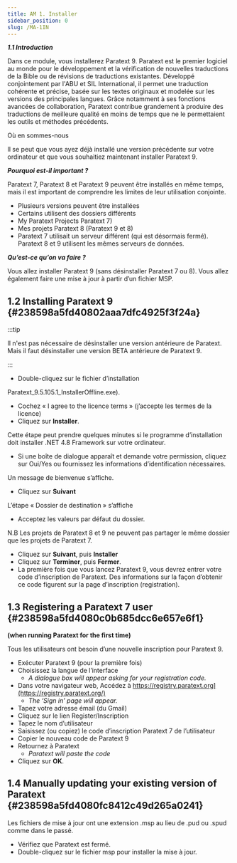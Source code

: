 ```yaml
---
title: AM 1. Installer
sidebar_position: 0
slug: /MA-1IN
---
```


_**1.1 Introduction**_

Dans ce module, vous installerez Paratext 9. Paratext est le premier logiciel au monde pour le développement et la vérification de nouvelles traductions de la Bible ou de révisions de traductions existantes. Développé conjointement par l'ABU et SIL International, il permet une traduction cohérente et précise, basée sur les textes originaux et modelée sur les versions des principales langues. Grâce notamment à ses fonctions avancées de collaboration, Paratext contribue grandement à produire des traductions de meilleure qualité en moins de temps que ne le permettaient les outils et méthodes précédents.

Où en sommes-nous

Il se peut que vous ayez déjà installé une version précédente sur votre ordinateur et que vous souhaitiez maintenant installer Paratext 9.

_**Pourquoi est-il important ?**_

Paratext 7, Paratext 8 et Paratext 9 peuvent être installés en même temps, mais il est important de comprendre les limites de leur utilisation conjointe.

- Plusieurs versions peuvent être installées
- Certains utilisent des dossiers différents
- My Paratext Projects Paratext 7)
- Mes projets Paratext 8 (Paratext 9 et 8)
- Paratext 7 utilisait un serveur différent (qui est désormais fermé). Paratext 8 et 9 utilisent les mêmes serveurs de données.

_**Qu’est-ce qu’on va faire ?**_

Vous allez installer Paratext 9 (sans désinstaller Paratext 7 ou 8). Vous allez également faire une mise à jour à partir d’un fichier MSP.

## **1.2 Installing Paratext 9** {#238598a5fd40802aaa7dfc4925f3f24a}

:::tip

Il n'est pas nécessaire de désinstaller une version antérieure de Paratext. Mais il faut désinstaller une version BETA antérieure de Paratext 9.

:::

- Double-cliquez sur le fichier d’installation

Paratext_9.5.105.1_InstallerOffline.exe).

- Cochez « I agree to the licence terms » (j’accepte les termes de la licence)
- Cliquez sur **Installer**.

Cette étape peut prendre quelques minutes si le programme d’installation doit installer .NET 4.8 Framework sur votre ordinateur.

- Si une boîte de dialogue apparaît et demande votre permission, cliquez sur Oui/Yes ou fournissez les informations d’identification nécessaires.

Un message de bienvenue s’affiche.

- Cliquez sur **Suivant**

L’étape « Dossier de destination » s’affiche

- Acceptez les valeurs par défaut du dossier.

N.B Les projets de Paratext 8 et 9 ne peuvent pas partager le même dossier que les projets de Paratext 7.

- Cliquez sur **Suivant**, puis **Installer**
- Cliquez sur **Terminer**, puis **Fermer**.
- La première fois que vous lancez Paratext 9, vous devrez entrer votre code d’inscription de Paratext. Des informations sur la façon d’obtenir ce code figurent sur la page d’inscription (registration).

## **1.3 Registering a Paratext 7 user**  {#238598a5fd4080c0b685dcc6e657e6f1}

**(when running Paratext for the first time)**

Tous les utilisateurs ont besoin d’une nouvelle inscription pour Paratext 9.

- Exécuter Paratext 9 (pour la première fois)
- Choisissez la langue de l’interface
    - _A dialogue box will appear asking for your registration code._
- Dans votre navigateur web, Accédez à https://registry.paratext.org](https://registry.paratext.org/)
    - _The ‘Sign in’ page will appear._
- Tapez votre adresse émail (du Gmail)
- Cliquez sur le lien Register/Inscription
- Tapez le nom d’utilisateur
- Saisissez (ou copiez) le code d’inscription Paratext 7 de l’utilisateur
- Copier le nouveau code de Paratext 9
- Retournez à Paratext
    - _Paratext will paste the code_
- Cliquez sur **OK**.

## **1.4 Manually updating your existing version of Paratext** {#238598a5fd4080fc8412c49d265a0241}

Les fichiers de mise à jour ont une extension .msp au lieu de .pud ou .spud comme dans le passé.

- Vérifiez que Paratext est fermé.
- Double-cliquez sur le fichier msp pour installer la mise à jour.
